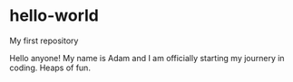 # hello-world
My first repository


Hello anyone! My name is Adam and I am officially starting my journery in coding. Heaps of fun.
